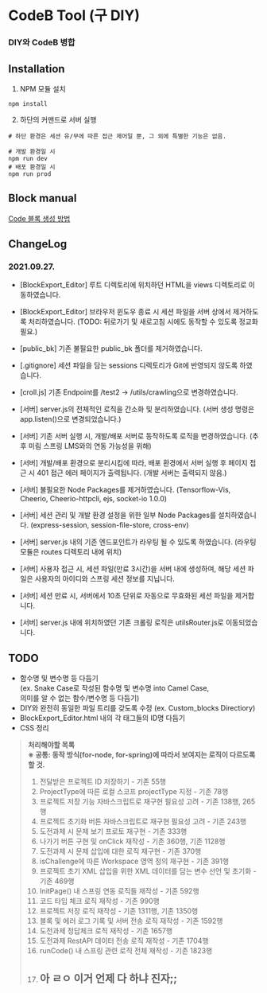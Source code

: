 # CodeB Tool (구 DIY)

### DIY와 CodeB 병합

## Installation
1. NPM 모듈 설치
```
npm install
```

2. 하단의 커맨드로 서버 실행
```
# 하단 환경은 세션 유/무에 따른 접근 제어일 뿐, 그 외에 특별한 기능은 없음.

# 개발 환경일 시
npm run dev
# 배포 환경일 시
npm run prod
```

## Block manual
[Code 블록 생성 방법](manual/BLOCK.md)

## ChangeLog
### 2021.09.27.
- [BlockExport_Editor] 루트 디렉토리에 위치하던 HTML을 views 디렉토리로 이동하였습니다.

- [BlockExport_Editor] 브라우저 윈도우 종료 시 세션 파일을 서버 상에서 제거하도록 처리하였습니다. (TODO: 뒤로가기 및 새로고침 시에도 동작할 수 있도록 정교화 필요.)

- [public_bk] 기존 불필요한 public_bk 폴더를 제거하였습니다.

- [.gitignore] 세션 파일을 담는 sessions 디렉토리가 Git에 반영되지 않도록 하였습니다. 

- [croll.js] 기존 Endpoint를 /test2 -> /utils/crawling으로 변경하였습니다.

- [서버] server.js의 전체적인 로직을 간소화 및 분리하였습니다. (서버 생성 명령은 app.listen()으로 변경되었습니다.)

- [서버] 기존 서버 실행 시, 개발/배포 서버로 동작하도록 로직을 변경하였습니다. (추후 미림 스프링 LMS와의 연동 가능성을 위해)

- [서버] 개발/배포 환경으로 분리시킴에 따라, 배포 환경에서 서버 실행 후 페이지 접근 시 401 접근 에러 페이지가 출력됩니다. (개발 서버는 출력되지 않음.)

- [서버] 불필요한 Node Packages를 제거하였습니다. (Tensorflow-Vis, Cheerio, Cheerio-httpcli, ejs, socket-io 1.0.0)

- [서버] 세션 관리 및 개발 환경 설정을 위한 일부 Node Packages를 설치하였습니다. (express-session, session-file-store, cross-env)

- [서버] server.js 내의 기존 엔드포인트가 라우팅 될 수 있도록 하였습니다. (라우팅 모듈은 routes 디렉토리 내에 위치)

- [서버] 사용자 접근 시, 세션 파일(만료 3시간)을 서버 내에 생성하며, 해당 세션 파일은 사용자의 아이디와 스프링 세션 정보를 지닙니다.

- [서버] 세션 만료 시, 서버에서 10초 단위로 자동으로 무효화된 세션 파일을 제거합니다.

- [서버] server.js 내에 위치하였던 기존 크롤링 로직은 utilsRouter.js로 이동되었습니다.

## TODO
- 함수명 및 변수명 등 다듬기 <br>
(ex. Snake Case로 작성된 함수명 및 변수명 into Camel Case,<br>
의미를 알 수 없는 함수/변수명 등 다듬기)
- DIY와 완전히 동일한 파일 트리를 갖도록 수정 (ex. Custom_blocks Directiory)
- BlockExport_Editor.html 내의 각 태그들의 ID명 다듬기
- CSS 정리

> **처리해야할 목록**
> <br>
> **※ 공통: 동작 방식(for-node, for-spring)에 따라서 보여지는 로직이 다르도록 할 것.** 
> 1. 전달받은 프로젝트 ID 저장하기 - 기존 55행
> 2. ProjectType에 따른 로컬 스코프 projectType 지정 - 기존 78행
> 3. 프로젝트 저장 기능 자바스크립트로 재구현 필요성 고려 - 기존 138행, 265행
> 4. 프로젝트 초기화 버튼 자바스크립트로 재구현 필요성 고려 - 기존 243행
> 5. 도전과제 시 문제 보기 프로토 재구현 - 기존 333행
> 6. 나가기 버튼 구현 및 onClick 재작성 - 기존 360행, 기존 1128행
> 7. 도전과제 시 문제 삽입에 대한 로직 재구현 - 기존 370행
> 8. isChallenge에 따른 Workspace 영역 정의 재구현 - 기존 391행
> 9. 프로젝트 초기 XML 삽입을 위한 XML 데이터를 담는 변수 선언 및 초기화 - 기존 469행
> 10. InitPage() 내 스프링 연동 로직들 재작성 - 기존 592행
> 11. 코드 타입 체크 로직 재작성 - 기존 990행
> 12. 프로젝트 저장 로직 재작성 - 기존 1311행, 기존 1350행
> 13. 블록 및 에러 로그 기록 및 서버 전송 로직 재작성 - 기존 1592행
> 14. 도전과제 정답체크 로직 재작성 - 기존 1657행
> 15. 도전과제 RestAPI 데이터 전송 로직 재작성 - 기존 1704행
> 16. runCode() 내 스프링 관련 로직 전체 재작성 - 기존 1823행
> 17. <h2>아 ㄹㅇ 이거 언제 다 하냐 진자;;</h2>
> 
> 
> 
> 